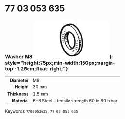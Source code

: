 # 77 03 053 635

### Washer M8 ![](../assets/images/parts/washer.png){: style="height:75px;min-width:150px;margin-top:-1.25em;float: right;"}

|   |   |
|---:|---|
**Diameter** | M8
**Height** |30 mm
**Thickness** |1.5 mm
**Material** | 6-8 Steel - tensile strength 60 to 80 h bar

Keywords `7703053635`, `77 03 053 635`
